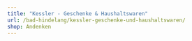 ```yaml
---
title: "Kessler - Geschenke & Haushaltswaren"
url: /bad-hindelang/kessler-geschenke-und-haushaltswaren/
shop: Andenken
---
```

